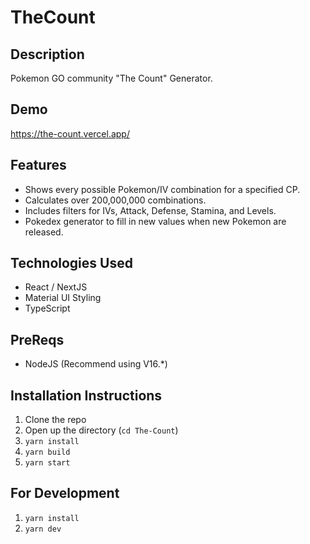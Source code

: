 # TheCount

## Description

Pokemon GO community "The Count" Generator.

## Demo

https://the-count.vercel.app/

## Features

- Shows every possible Pokemon/IV combination for a specified CP.
- Calculates over 200,000,000 combinations.
- Includes filters for IVs, Attack, Defense, Stamina, and Levels.
- Pokedex generator to fill in new values when new Pokemon are released.

## Technologies Used

- React / NextJS
- Material UI Styling
- TypeScript

## PreReqs

- NodeJS (Recommend using V16.\*)

## Installation Instructions

1. Clone the repo
2. Open up the directory (`cd The-Count`)
3. `yarn install`
4. `yarn build`
5. `yarn start`

## For Development

1. `yarn install`
2. `yarn dev`
